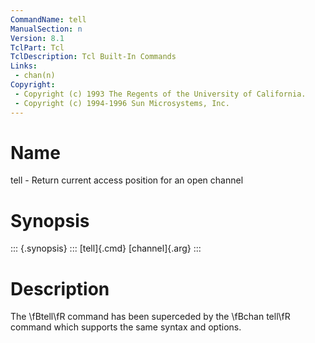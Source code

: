 ```yaml
---
CommandName: tell
ManualSection: n
Version: 8.1
TclPart: Tcl
TclDescription: Tcl Built-In Commands
Links:
 - chan(n)
Copyright:
 - Copyright (c) 1993 The Regents of the University of California.
 - Copyright (c) 1994-1996 Sun Microsystems, Inc.
---
```


# Name

tell - Return current access position for an open channel

# Synopsis

::: {.synopsis} :::
[tell]{.cmd} [channel]{.arg}
:::

# Description

The \fBtell\fR command has been superceded by the \fBchan tell\fR command which supports the same syntax and options.


